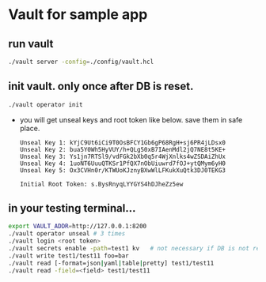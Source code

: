# Vault for sample app

## run vault
``` bash
./vault server -config=./config/vault.hcl
```

## init vault. only once after DB is reset.
``` bash
./vault operator init
```
- you will get unseal keys and root token like below. save them in safe place.
  ```
  Unseal Key 1: kYjC9Ut6iCi9T0OsBFCY1Gb6gP68RgH+sj6PR4jLDsx0
  Unseal Key 2: bua5Y0Wh5HyVUY/h+QLg50xB7IAenMdl2jQ7NE8t5KE+
  Unseal Key 3: Ys1jn7RTSl9/vdFGk2bXb0q5r4WjXnlks4wZSDAiZhUx
  Unseal Key 4: 1uoNT6UuuQTKSr1PfQX7nObUiuwrd7fOJ+ytQMym6yH0
  Unseal Key 5: Ox3CVHn0r/KTWUoKJznyBXwWlLFKukXuQtk3DJ0TEKG3

  Initial Root Token: s.BysRnyqLYYGYS4hDJheZz5ew
  ```

## in your testing terminal...
``` bash
export VAULT_ADDR=http://127.0.0.1:8200
./vault operator unseal # 3 times
./vault login <root token>
./vault secrets enable -path=test1 kv   # not necessary if DB is not reset.
./vault write test1/test11 foo=bar
./vault read [-format=json|yaml|table|pretty] test1/test11
./vault read -field=<field> test1/test11
```
